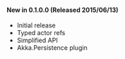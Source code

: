 #### New in 0.1.0.0 (Released 2015/06/13)
* Initial release
* Typed actor refs
* Simplified API
* Akka.Persistence plugin
